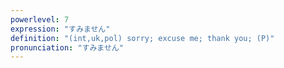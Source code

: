 ```yaml
---
powerlevel: 7
expression: "すみません"
definition: "(int,uk,pol) sorry; excuse me; thank you; (P)"
pronunciation: "すみません"
---
```

